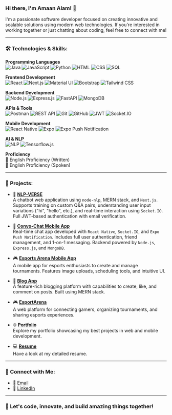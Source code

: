 <!-- Banner Image 
<img src="https://img.etimg.com/thumb/msid-84146083,width-1015,height-761,imgsize-638053,resizemode-8/prime/technology-and-startups/booting-up-developer-economy-how-tech-startups-are-helping-coders-build-and-test-software-faster.jpg" alt="Developer Economy" style="width: 100%; max-height: 150px; object-fit: cover;"/>
-->

### Hi there, I'm Amaan Alam! 👋

I'm a passionate software developer focused on creating innovative and scalable solutions using modern web technologies. If you're interested in working together or just chatting about coding, feel free to connect with me!

---

### 🛠 Technologies & Skills:

**Programming Languages**  
![Java](https://img.shields.io/badge/-Java-007396?style=for-the-badge&logo=java) ![JavaScript](https://img.shields.io/badge/-JavaScript-F7DF1E?style=for-the-badge&logo=javascript) ![Python](https://img.shields.io/badge/-Python-3776AB?style=for-the-badge&logo=python) ![HTML](https://img.shields.io/badge/-HTML-E34F26?style=for-the-badge&logo=html5&logoColor=white) ![CSS](https://img.shields.io/badge/-CSS-1572B6?style=for-the-badge&logo=css3&logoColor=white) ![SQL](https://img.shields.io/badge/-SQL-4479A1?style=for-the-badge&logo=mysql&logoColor=white)

**Frontend Development**  
![React](https://img.shields.io/badge/-React-61DAFB?style=for-the-badge&logo=react&logoColor=white) ![Next.js](https://img.shields.io/badge/-Next.js-000000?style=for-the-badge&logo=next.js&logoColor=white) ![Material UI](https://img.shields.io/badge/-Material--UI-0081CB?style=for-the-badge&logo=mui&logoColor=white) ![Bootstrap](https://img.shields.io/badge/-Bootstrap-7952B3?style=for-the-badge&logo=bootstrap&logoColor=white) ![Tailwind CSS](https://img.shields.io/badge/-Tailwind%20CSS-38B2AC?style=for-the-badge&logo=tailwind-css)

**Backend Development**  
![Node.js](https://img.shields.io/badge/-Node.js-339933?style=for-the-badge&logo=node.js&logoColor=white) ![Express.js](https://img.shields.io/badge/-Express.js-000000?style=for-the-badge&logo=express&logoColor=white) ![FastAPI](https://img.shields.io/badge/-FastAPI-009688?style=for-the-badge&logo=fastapi&logoColor=white) ![MongoDB](https://img.shields.io/badge/-MongoDB-47A248?style=for-the-badge&logo=mongodb&logoColor=white)

**APIs & Tools**  
![Postman](https://img.shields.io/badge/-Postman-FF6C37?style=for-the-badge&logo=postman&logoColor=white) ![REST API](https://img.shields.io/badge/-REST%20API-FF6C37?style=for-the-badge&logo=api) ![Git](https://img.shields.io/badge/-Git-F05032?style=for-the-badge&logo=git&logoColor=white) ![GitHub](https://img.shields.io/badge/-GitHub-181717?style=for-the-badge&logo=github) ![JWT](https://img.shields.io/badge/-JWT-000000?style=for-the-badge&logo=jsonwebtokens&logoColor=white) ![Socket.IO](https://img.shields.io/badge/-Socket.io-010101?style=for-the-badge&logo=socket.io&logoColor=white)

**Mobile Development**  
![React Native](https://img.shields.io/badge/-React%20Native-61DAFB?style=for-the-badge&logo=react) ![Expo](https://img.shields.io/badge/-Expo-000020?style=for-the-badge&logo=expo&logoColor=white) ![Expo Push Notification](https://img.shields.io/badge/-Expo%20Push%20Notification-36C5F0?style=for-the-badge)

**AI & NLP**  
![NLP](https://img.shields.io/badge/-NLP-6E4AFF?style=for-the-badge&logo=openai&logoColor=white) ![Tensorflow.js](https://img.shields.io/badge/-Tensorflow.js-FF6F00?style=for-the-badge&logo=tensorflow&logoColor=white)

**Proficiency**  
📝 English Proficiency (Written)  
🎤 English Proficiency (Spoken)

---

### 🌟 Projects:

- 🧠 **[NLP-VERSE](https://nlp-verse.vercel.app/)**  
  A chatbot web application using `node-nlp`, MERN stack, and `Next.js`. Supports training on custom Q&A pairs, understanding user input variations ("hi", "hello", etc.), and real-time interaction using `Socket.IO`. Full JWT-based authentication with email verification.

- 💬 **[Convo-Chat Mobile App](https://drive.google.com/file/d/1aaS9tz5zXZK8X2SJb_Dnk8KWaqKL9_fv/view?usp=drivesdk)**  
  Real-time chat app developed with `React Native`, `Socket.IO`, and `Expo Push Notification`. Includes full user authentication, friend management, and 1-on-1 messaging. Backend powered by `Node.js`, `Express.js`, and `MongoDB`.

- 🎮 **[Esports Arena Mobile App](https://drive.google.com/file/d/1cGk5VoXAlEwIxpBeMP6-P96CNWja5J9l/view?usp=drivesdk)**  
  A mobile app for esports enthusiasts to create and manage tournaments. Features image uploads, scheduling tools, and intuitive UI.

- 🚀 **[Blog App](https://blog-app-orcin-seven.vercel.app/)**  
  A feature-rich blogging platform with capabilities to create, like, and comment on posts. Built using MERN stack.

- 🎮 **[EsportArena](https://esports-arena.vercel.app/)**  
  A web platform for connecting gamers, organizing tournaments, and sharing esports experiences.

- 🌐 **[Portfolio](https://amaan7355.github.io/Portfolio-New-edited/)**  
  Explore my portfolio showcasing my best projects in web and mobile development.

- 💻 **[Resume](https://drive.google.com/file/d/1Y6eglAJHENH0DyvOjE_-fLVd8yb3NIg2/view?usp=drivesdk)**  
  Have a look at my detailed resume.

---

### 🤝 Connect with Me:

- 📧 [Email](mailto:alamamaan334@gmail.com)
- 💼 [LinkedIn](https://www.linkedin.com/in/amaan-alam-86b821241)

---

### 🚀 Let's code, innovate, and build amazing things together!
